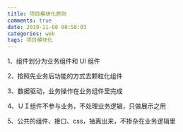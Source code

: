 ```yaml
---
title: 项目模块化原则
comments: true
date: 2019-11-08 08:58:03
categories: web
tags: 项目模块化
---
```


1、组件划分为业务组件和 UI 组件

2、按照先业务后功能的方式去颗粒化组件

3、数据驱动，业务操作在业务组件里完成

4、ＵＩ组件不参与业务，不处理业务逻辑，只做展示之用

5、公共的组件、接口、css，抽离出来，不掺杂在业务逻辑里
